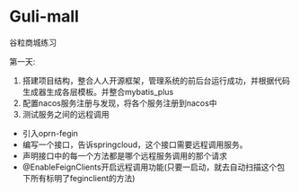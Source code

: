 # Guli-mall
谷粒商城练习

第一天:
1. 搭建项目结构，整合人人开源框架，管理系统的前后台运行成功，并根据代码生成器生成各层模板。并整合mybatis_plus
2. 配置nacos服务注册与发现，将各个服务注册到nacos中
3. 测试服务之间的远程调用
- 引入oprn-fegin
- 编写一个接口，告诉springcloud，这个接口需要远程调用服务。
- 声明接口中的每一个方法都是哪个远程服务调用的那个请求
- @EnableFeignClients开启远程调用功能(只要一启动，就去自动扫描这个包下所有标明了feginclient的方法)
